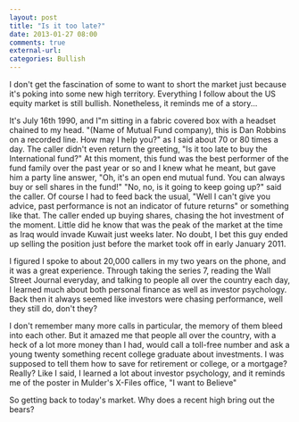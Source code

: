 ```yaml
---
layout: post
title: "Is it too late?"
date: 2013-01-27 08:00
comments: true
external-url: 
categories: Bullish
---
```


I don't get the fascination of some to want to short the market just because it's poking into some new high territory. Everything I follow about the US equity market is still bullish. Nonetheless, it reminds me of a story...

It's July 16th 1990, and I"m sitting in a fabric covered box with a headset chained to my head. "(Name of Mutual Fund company), this is Dan Robbins on a recorded line. How may I help you?" as I said about 70 or 80 times a day. The caller didn't even return the greeting, "Is it too late to buy the International fund?" At this moment, this fund was the best performer of the fund family over the past year or so and I knew what he meant, but gave him a party line answer, "Oh, it's an open end mutual fund. You can always buy or sell shares in the fund!" "No, no, is it going to keep going up?" said the caller. Of course I had to feed back the usual, "Well I can't give you advice, past performance is not an indicator of future returns" or something like that. The caller ended up buying shares, chasing the hot investment of the moment. Little did he know that was the peak of the market at the time as Iraq would invade Kuwait just weeks later. No doubt, I bet this guy ended up selling the position just before the market took off in early January 2011. 

I figured I spoke to about 20,000 callers in my two years on the phone, and it was a great experience. Through taking the series 7, reading the Wall Street Journal everyday, and talking to people all over the country each day, I learned much about both personal finance as well as investor psychology. Back then it always seemed like investors were chasing performance, well they still do, don't they?

I don't remember many more calls in particular, the memory of them bleed into each other. But it amazed me that people all over the country, with a heck of a lot more money than I had, would call a toll-free number and ask a young twenty something recent college graduate about investments. I was supposed to tell them how to save for retirement or college, or a mortgage? Really? Like I said, I learned a lot about investor psychology, and it reminds me of the poster in Mulder's X-Files office, "I want to Believe"

So getting back to today's market. Why does a recent high bring out the bears?
